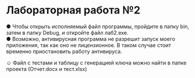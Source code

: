 # Лабораторная работа №2
● Чтобы открыть исполняемый файл программы, пройдите в папку bin, затем в папку Debug, и откройте файл лаб2.exe.  
● Возможно, антивирусная программа не разрешит запуск моего приложения, так как оно не лицензионное. В таком случае стоит временно приостановить работу антивируса.

☺
Файл с тестами и таблицу с генерацией ключа можно найти в папке проекта (Отчет.docx и тест.xlsx)
